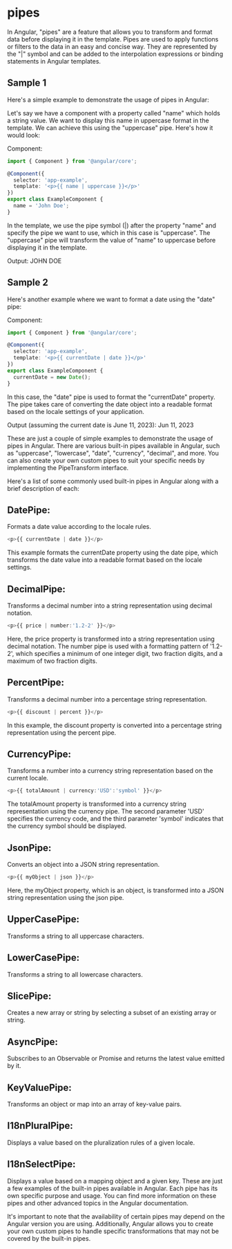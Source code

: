 # pipes

In Angular, "pipes" are a feature that allows you to transform and format data before displaying it in the template. Pipes are used to apply functions or filters to the data in an easy and concise way. They are represented by the "|" symbol and can be added to the interpolation expressions or binding statements in Angular templates.

## Sample 1
Here's a simple example to demonstrate the usage of pipes in Angular:

Let's say we have a component with a property called "name" which holds a string value. We want to display this name in uppercase format in the template. We can achieve this using the "uppercase" pipe. Here's how it would look:

Component:

```typescript
import { Component } from '@angular/core';

@Component({
  selector: 'app-example',
  template: '<p>{{ name | uppercase }}</p>'
})
export class ExampleComponent {
  name = 'John Doe';
}
```

In the template, we use the pipe symbol (|) after the property "name" and specify the pipe we want to use, which in this case is "uppercase". The "uppercase" pipe will transform the value of "name" to uppercase before displaying it in the template.

Output:
JOHN DOE

## Sample 2
Here's another example where we want to format a date using the "date" pipe:

Component:

```typescript
import { Component } from '@angular/core';

@Component({
  selector: 'app-example',
  template: '<p>{{ currentDate | date }}</p>'
})
export class ExampleComponent {
  currentDate = new Date();
}
```

In this case, the "date" pipe is used to format the "currentDate" property. The pipe takes care of converting the date object into a readable format based on the locale settings of your application.

Output (assuming the current date is June 11, 2023):
Jun 11, 2023

These are just a couple of simple examples to demonstrate the usage of pipes in Angular. There are various built-in pipes available in Angular, such as "uppercase", "lowercase", "date", "currency", "decimal", and more. You can also create your own custom pipes to suit your specific needs by implementing the PipeTransform interface.

Here's a list of some commonly used built-in pipes in Angular along with a brief description of each:

## DatePipe: 
Formats a date value according to the locale rules. 

```typescript
<p>{{ currentDate | date }}</p>
```

This example formats the currentDate property using the date pipe, which transforms the date value into a readable format based on the locale settings.

## DecimalPipe: 
Transforms a decimal number into a string representation using decimal notation.

```typescript
<p>{{ price | number:'1.2-2' }}</p>
```

Here, the price property is transformed into a string representation using decimal notation. The number pipe is used with a formatting pattern of '1.2-2', which specifies a minimum of one integer digit, two fraction digits, and a maximum of two fraction digits.

## PercentPipe: 
Transforms a decimal number into a percentage string representation.

```typescript
<p>{{ discount | percent }}</p>
```

In this example, the discount property is converted into a percentage string representation using the percent pipe.

## CurrencyPipe: 
Transforms a number into a currency string representation based on the current locale.

```typescript
<p>{{ totalAmount | currency:'USD':'symbol' }}</p>
```

The totalAmount property is transformed into a currency string representation using the currency pipe. The second parameter 'USD' specifies the currency code, and the third parameter 'symbol' indicates that the currency symbol should be displayed.

## JsonPipe: 
Converts an object into a JSON string representation.

```typescript
<p>{{ myObject | json }}</p>
```

Here, the myObject property, which is an object, is transformed into a JSON string representation using the json pipe.

## UpperCasePipe: 
Transforms a string to all uppercase characters.



## LowerCasePipe: 
Transforms a string to all lowercase characters.



## SlicePipe: 
Creates a new array or string by selecting a subset of an existing array or string.



## AsyncPipe: 
Subscribes to an Observable or Promise and returns the latest value emitted by it.



## KeyValuePipe: 
Transforms an object or map into an array of key-value pairs.



## I18nPluralPipe: 
Displays a value based on the pluralization rules of a given locale.



## I18nSelectPipe: 
Displays a value based on a mapping object and a given key.
These are just a few examples of the built-in pipes available in Angular. Each pipe has its own specific purpose and usage. You can find more information on these pipes and other advanced topics in the Angular documentation.

It's important to note that the availability of certain pipes may depend on the Angular version you are using. Additionally, Angular allows you to create your own custom pipes to handle specific transformations that may not be covered by the built-in pipes.




